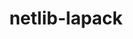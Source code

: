 ---
title: "netlib-lapack"
layout: cache
categories: [package, develop]
meta: {"versions": ["3.11.0"], "compilers": ["gcc@=12.3.0"], "oss": ["ubuntu22.04"], "platforms": ["linux"], "targets": ["x86_64_v3"], "stacks": ["root", "tutorial"], "num_specs": 4, "num_specs_by_stack": {"root": 4, "tutorial": 3}}
spec_details: [{"hash": "4uupjowu2signf3secub6u626g4fg4zg", "compiler": "gcc@=12.3.0", "versions": ["3.11.0"], "os": "ubuntu22.04", "platform": "linux", "target": "x86_64_v3", "variants": ["build_system=cmake", "build_type=Release", "~external-blas", "generator=make", "~ipo", "+lapacke", "+shared", "~xblas"], "stacks": ["root"], "size": "-", "tarball": "https://binaries.spack.io/develop/build_cache/linux-ubuntu22.04-x86_64_v3/gcc-12.3.0/netlib-lapack-3.11.0/linux-ubuntu22.04-x86_64_v3-gcc-12.3.0-netlib-lapack-3.11.0-4uupjowu2signf3secub6u626g4fg4zg.spack"}, {"hash": "jmv4hpbsmmfnv3po7bw2t75o6rlows6t", "compiler": "gcc@=12.3.0", "versions": ["3.11.0"], "os": "ubuntu22.04", "platform": "linux", "target": "x86_64_v3", "variants": ["build_system=cmake", "build_type=Release", "~external-blas", "generator=make", "~ipo", "+lapacke", "+shared", "~xblas"], "stacks": ["tutorial", "root"], "size": "-", "tarball": "https://binaries.spack.io/develop/build_cache/linux-ubuntu22.04-x86_64_v3/gcc-12.3.0/netlib-lapack-3.11.0/linux-ubuntu22.04-x86_64_v3-gcc-12.3.0-netlib-lapack-3.11.0-jmv4hpbsmmfnv3po7bw2t75o6rlows6t.spack"}, {"hash": "rol3wnkrzwbqaea4crpsfojv7okozk3b", "compiler": "gcc@=12.3.0", "versions": ["3.11.0"], "os": "ubuntu22.04", "platform": "linux", "target": "x86_64_v3", "variants": ["build_system=cmake", "build_type=Release", "~external-blas", "generator=make", "~ipo", "+lapacke", "+shared", "~xblas"], "stacks": ["tutorial", "root"], "size": "-", "tarball": "https://binaries.spack.io/develop/build_cache/linux-ubuntu22.04-x86_64_v3/gcc-12.3.0/netlib-lapack-3.11.0/linux-ubuntu22.04-x86_64_v3-gcc-12.3.0-netlib-lapack-3.11.0-rol3wnkrzwbqaea4crpsfojv7okozk3b.spack"}, {"hash": "wtpcnqfqxhx2rvyufw5lgytzuicn4dw4", "compiler": "gcc@=12.3.0", "versions": ["3.11.0"], "os": "ubuntu22.04", "platform": "linux", "target": "x86_64_v3", "variants": ["build_system=cmake", "build_type=Release", "~external-blas", "generator=make", "~ipo", "+lapacke", "+shared", "~xblas"], "stacks": ["tutorial", "root"], "size": "-", "tarball": "https://binaries.spack.io/develop/build_cache/linux-ubuntu22.04-x86_64_v3/gcc-12.3.0/netlib-lapack-3.11.0/linux-ubuntu22.04-x86_64_v3-gcc-12.3.0-netlib-lapack-3.11.0-wtpcnqfqxhx2rvyufw5lgytzuicn4dw4.spack"}]
---